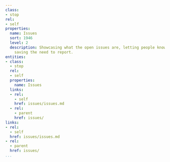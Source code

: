 ```yaml
---
class:
- stop
rel:
- self
properties:
  name: Issues
  sort: 1946
  level: 2
  description: Showcasing what the open issues are, letting people know they are outstanding,
    saving the need to report.
entities:
- class:
  - stop
  rel:
  - self
  properties:
    name: Issues
  links:
  - rel:
    - self
    href: issues/issues.md
  - rel:
    - parent
    href: issues/
links:
- rel:
  - self
  href: issues/issues.md
- rel:
  - parent
  href: issues/
...
```

